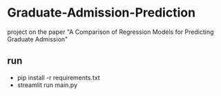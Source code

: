 # Graduate-Admission-Prediction
project on the paper "A Comparison of Regression Models for Predicting Graduate Admission"


## run
- pip install -r requirements.txt
- streamlit run main.py
